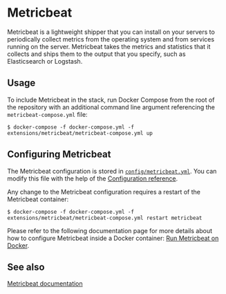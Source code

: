 # Metricbeat

Metricbeat is a lightweight shipper that you can install on your servers to periodically collect
metrics from the operating system and from services running on the server. Metricbeat takes the
metrics and statistics that it collects and ships them to the output that you specify, such as
Elasticsearch or Logstash.

## Usage

To include Metricbeat in the stack, run Docker Compose from the root of the repository with an
additional command line argument referencing the `metricbeat-compose.yml` file:

```console
$ docker-compose -f docker-compose.yml -f extensions/metricbeat/metricbeat-compose.yml up
```

## Configuring Metricbeat

The Metricbeat configuration is stored in [`config/metricbeat.yml`](./config/metricbeat.yml). You
can modify this file with the help of the [Configuration reference][metricbeat-config].

Any change to the Metricbeat configuration requires a restart of the Metricbeat container:

```console
$ docker-compose -f docker-compose.yml -f extensions/metricbeat/metricbeat-compose.yml restart metricbeat
```

Please refer to the following documentation page for more details about how to configure Metricbeat
inside a Docker container: [Run Metricbeat on Docker][metricbeat-docker].

## See also

[Metricbeat documentation][metricbeat-doc]

[metricbeat-config]:
  https://www.elastic.co/guide/en/beats/metricbeat/current/metricbeat-reference-yml.html
[metricbeat-docker]: https://www.elastic.co/guide/en/beats/metricbeat/current/running-on-docker.html
[metricbeat-doc]: https://www.elastic.co/guide/en/beats/metricbeat/current/index.html
